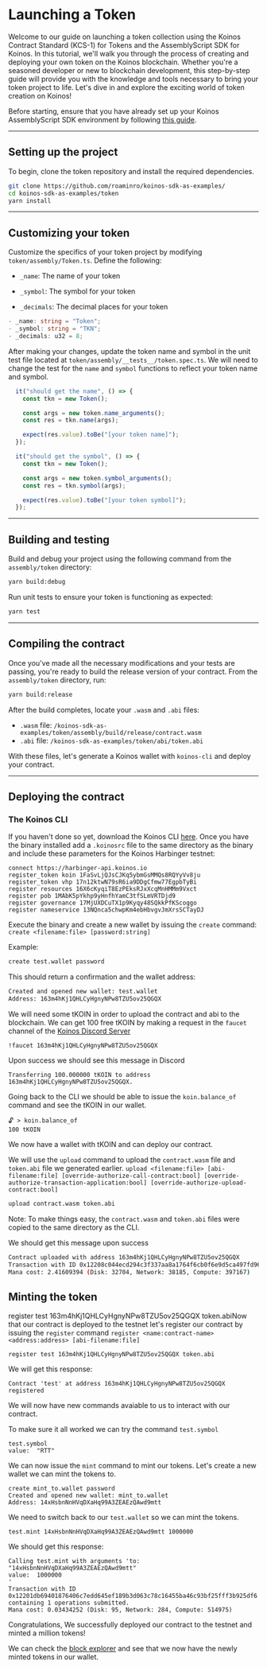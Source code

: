 # Launching a Token
Welcome to our guide on launching a token collection using the Koinos Contract Standard (KCS-1) for Tokens and the AssemblyScript SDK for Koinos. In this tutorial, we'll walk you through the process of creating and deploying your own token on the Koinos blockchain. Whether you're a seasoned developer or new to blockchain development, this step-by-step guide will provide you with the knowledge and tools necessary to bring your token project to life. Let's dive in and explore the exciting world of token creation on Koinos!

Before starting, ensure that you have already set up your Koinos AssemblyScript SDK environment by following [this guide](../as-sdk.md).

---
## Setting up the project
To begin, clone the token repository and install the required dependencies.

```sh
git clone https://github.com/roaminro/koinos-sdk-as-examples/
cd koinos-sdk-as-examples/token
yarn install
```

---
## Customizing your token
Customize the specifics of your token project by modifying `token/assembly/Token.ts`. Define the following:

- `_name`: The name of your token

- `_symbol`: The symbol for your token

- `_decimals`: The decimal places for your token


```ts
- _name: string = "Token";
- _symbol: string = "TKN";
- _decimals: u32 = 8;
```

After making your changes, update the token name and symbol in the unit test file located at `token/assembly/__tests__/token.spec.ts`.
We will need to change the test for the `name` and `symbol` functions to reflect your token name and symbol.

```ts
  it("should get the name", () => {
    const tkn = new Token();

    const args = new token.name_arguments();
    const res = tkn.name(args);

    expect(res.value).toBe("[your token name]");
  });

  it("should get the symbol", () => {
    const tkn = new Token();

    const args = new token.symbol_arguments();
    const res = tkn.symbol(args);

    expect(res.value).toBe("[your token symbol]");
  });
```

---
## Building and testing
Build and debug your project using the following command from the `assembly/token` directory:

```sh
yarn build:debug
```

Run unit tests to ensure your token is functioning as expected:

```sh
yarn test
```

---
## Compiling the contract
Once you've made all the necessary modifications and your tests are passing, you're ready to build the release version of your contract. From the `assembly/token` directory, run:

```sh
yarn build:release
```

After the build completes, locate your `.wasm` and `.abi` files:

- `.wasm` file: `/koinos-sdk-as-examples/token/assembly/build/release/contract.wasm`
- `.abi` file: `/koinos-sdk-as-examples/token/abi/token.abi`

With these files, let's generate a Koinos wallet with `koinos-cli` and deploy your contract.

---

## Deploying the contract
### The Koinos CLI

If you haven't done so yet, download the Koinos CLI [here](https://github.com/koinos/koinos-cli/releases).
Once you have the binary installed add a `.koinosrc` file to the same directory as the binary and include these parameters for the Koinos Harbinger testnet:

```
connect https://harbinger-api.koinos.io
register_token koin 1FaSvLjQJsCJKq5ybmGsMMQs8RQYyVv8ju
register_token vhp 17n12ktwN79sR6ia9DDgCfmw77EgpbTyBi
register resources 16X6cKyqiT8EzPEksRJxXcqMnHMMm9Vxct
register pob 1MAbK5pYkhp9yHnfhYamC3tfSLmVRTDjd9
register governance 17MjUXDCuTX1p9Kyqy48SQkkPfKScoggo
register nameservice 13NQnca5chwpKm4ebHbvgvJmXrsSCTayDJ
```

Execute the binary and create a new wallet by issuing the `create` command: `create <filename:file> [password:string]`

Example:
```sh
create test.wallet password
```

This should return a confirmation and the wallet address:
```sh
Created and opened new wallet: test.wallet
Address: 163m4hKj1QHLCyHgnyNPw8TZU5ov25QGQX
```

We will need some tKOIN in order to upload the contract and abi to the blockchain. We can get 100 free tKOIN by making a request in the `faucet` channel of the [Koinos Discord Server](https://discord.koinos.io)

```
!faucet 163m4hKj1QHLCyHgnyNPw8TZU5ov25QGQX
```

Upon success we should see this message in Discord
```
Transferring 100.000000 tKOIN to address 163m4hKj1QHLCyHgnyNPw8TZU5ov25QGQX.
```

Going back to the CLI we should be able to issue the `koin.balance_of` command and see the tKOIN in our wallet.

```
🔓 > koin.balance_of
100 tKOIN
```

We now have a wallet with tKOIN and can deploy our contract.

We will use the `upload` command to upload the `contract.wasm` file and `token.abi` file we generated earlier. `upload <filename:file> [abi-filename:file] [override-authorize-call-contract:bool] [override-authorize-transaction-application:bool] [override-authorize-upload-contract:bool]`

```sh
upload contract.wasm token.abi
```

Note: To make things easy, the `contract.wasm` and `token.abi` files were copied to the same directory as the CLI. 

We should get this message upon success
```sh
Contract uploaded with address 163m4hKj1QHLCyHgnyNPw8TZU5ov25QGQX
Transaction with ID 0x12208c044ecd294c3f337aa8a1764f6cb0f6e9d5ca497fd96a69f32b3bb9b499227d containing 1 operations submitted.
Mana cost: 2.41609394 (Disk: 32704, Network: 38185, Compute: 397167)
```

## Minting the token

register test 163m4hKj1QHLCyHgnyNPw8TZU5ov25QGQX token.abiNow that our contract is deployed to the testnet let's register our contract by issuing the `register` command `register <name:contract-name> <address:address> [abi-filename:file]`

```
register test 163m4hKj1QHLCyHgnyNPw8TZU5ov25QGQX token.abi
```

We will get this response:
```
Contract 'test' at address 163m4hKj1QHLCyHgnyNPw8TZU5ov25QGQX registered
```

We will now have new commands avaiable to us to interact with our contract.

To make sure it all worked we can try the command `test.symbol`

```
test.symbol
value:  "RTT"
```

We can now issue the `mint` command to mint our tokens. Let's create a new wallet we can mint the tokens to. 

```
create mint_to.wallet password
Created and opened new wallet: mint_to.wallet
Address: 14xHsbnNnHVqDXaHq99A3ZEAEzQAwd9mtt
```

We need to switch back to our `test.wallet` so we can mint the tokens. 

```
test.mint 14xHsbnNnHVqDXaHq99A3ZEAEzQAwd9mtt 1000000
```

We should get this response:
```
Calling test.mint with arguments 'to:  "14xHsbnNnHVqDXaHq99A3ZEAEzQAwd9mtt"
value:  1000000
'
Transaction with ID 0x12201db69401876406c7edd645ef189b3d063c78c16455ba46c93bf25fff3b925df6 containing 1 operations submitted.
Mana cost: 0.03434252 (Disk: 95, Network: 284, Compute: 514975)
```

Congratulations, We successfully deployed our contract to the testnet and minted a million tokens!

We can check the [block explorer](https://harbinger.koinosblocks.com/tx/0x12201db69401876406c7edd645ef189b3d063c78c16455ba46c93bf25fff3b925df6) and see that we now have the newly minted tokens in our wallet. 
